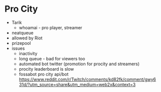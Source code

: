 # Pro City

- Tarik
  - whoamai - pro player, streamer
- neatqueue
- allowed by Riot
- prizepool
- issues
  - inactivity
  - long queue - bad for viewers too
  - automated bot twitter (promotion for procity and streamers)
  - procity leaderboard is slow
  - fossabot pro city api/bot <https://www.reddit.com/r/Twitch/comments/kd82fk/comment/gwy631d/?utm_source=share&utm_medium=web2x&context=3>
